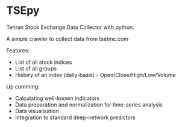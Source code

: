 # TSEpy
Tehran Stock Exchange Data Collector with python.

A simple crawler to collect data from tsetmc.com

Features:
* List of all stock indices
* List of all groups
* History of an index (daily-basis) - Open/Close/High/Low/Volume

Up comming:
* Calculating well-known indicators
* Data preparation and normalization for time-series analysis
* Data visualisation
* Integration to standard deep-network predictors
